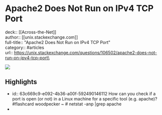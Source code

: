 # Apache2 Does Not Run on IPv4 TCP Port

deck:: [[Across-the-Net]]\
author:: [[unix.stackexchange.com]]\
full-title:: "Apache2 Does Not Run on IPv4 TCP Port"\
category:: #articles\
url:: https://unix.stackexchange.com/questions/106502/apache2-does-not-run-on-ipv4-tcp-port\

![](https://readwise-assets.s3.amazonaws.com/static/images/article1.be68295a7e40.png)
## Highlights
- id:: 63c669c9-e092-4b36-a00f-592490146112
   How can you check if a port is open (or not) in a Linux machine for a specific tool (e.g. apache)? #flashcard 
    woodpecker ~ # netstat -anp |grep apache
-